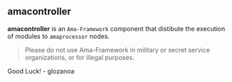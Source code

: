 ## amacontroller
**amacontroller** is an `Ama-Framework` component that distibute the execution of modules to `amaprocessor` nodes.

>    Please do not use Ama-Framework in military or secret service organizations,
>		      or for illegal purposes.


Good Luck! - glozanoa
